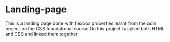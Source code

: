 # Landing-page

This is a landing page done with flexbox properties learnt from the odin project on the CSS foundational course
On this project i applied both HTML and CSS and linked them together 